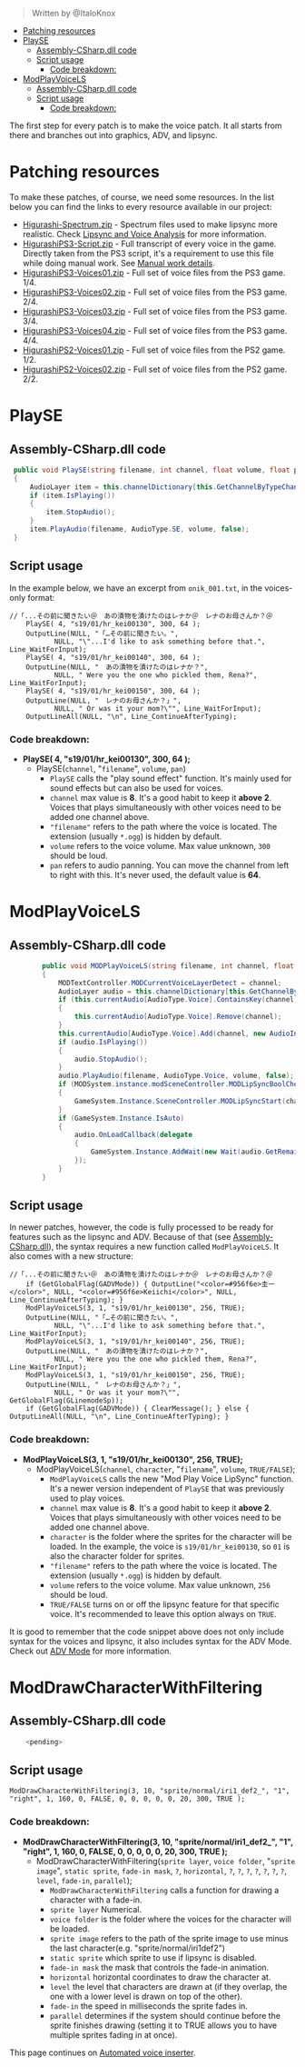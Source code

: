 > Written by @ItaloKnox

- [Patching resources](#patching-resources)
- [PlaySE](#playse)
	- [Assembly-CSharp.dll code](#assembly-csharpdll-code)
	- [Script usage](#script-usage)
		- [Code breakdown:](#code-breakdown)
- [ModPlayVoiceLS](#modplayvoicels)
	- [Assembly-CSharp.dll code](#assembly-csharpdll-code)
	- [Script usage](#script-usage)
		- [Code breakdown:](#code-breakdown)

The first step for every patch is to make the voice patch. It all starts from there and branches out into graphics, ADV, and lipsync.


# Patching resources

To make these patches, of course, we need some resources. In the list below you can find the links to every resource available in our project:

* [Higurashi-Spectrum.zip](https://github.com/07th-mod/resources/releases/download/Hanyuu/Higurashi-Spectrum.zip) - Spectrum files used to make lipsync more realistic. Check [Lipsync and Voice Analysis](https://github.com/07th-mod/higurashi-dev-guides/wiki/Lipsync-and-Voice-Analysis) for more information.
* [HigurashiPS3-Script.zip](https://github.com/07th-mod/resources/releases/download/Nipah/HigurashiPS3-Script.zip) - Full transcript of every voice in the game. Directly taken from the PS3 script, it's a requirement to use this file while doing manual work. See [Manual work details](https://github.com/07th-mod/resources/releases/download/Nipah/Manual-work-details).
* [HigurashiPS3-Voices01.zip](https://github.com/07th-mod/resources/releases/download/Nipah/HigurashiPS3-Voices01.zip) - Full set of voice files from the PS3 game. 1/4.
* [HigurashiPS3-Voices02.zip](https://github.com/07th-mod/resources/releases/download/Nipah/HigurashiPS3-Voices02.zip) - Full set of voice files from the PS3 game. 2/4.
* [HigurashiPS3-Voices03.zip](https://github.com/07th-mod/resources/releases/download/Nipah/HigurashiPS3-Voices03.zip) - Full set of voice files from the PS3 game. 3/4.
* [HigurashiPS3-Voices04.zip](https://github.com/07th-mod/resources/releases/download/Nipah/HigurashiPS3-Voices04.zip) - Full set of voice files from the PS3 game. 4/4.
* [HigurashiPS2-Voices01.zip](https://github.com/07th-mod/resources/releases/download/Nipah/HigurashiPS2-Voices01.zip) - Full set of voice files from the PS2 game. 1/2.
* [HigurashiPS2-Voices02.zip](https://github.com/07th-mod/resources/releases/download/Nipah/HigurashiPS2-Voices02.zip) - Full set of voice files from the PS2 game. 2/2.


# PlaySE

## Assembly-CSharp.dll code

```csharp
 public void PlaySE(string filename, int channel, float volume, float pan)
 {
     AudioLayer item = this.channelDictionary[this.GetChannelByTypeChannel(AudioType.SE, channel)];
     if (item.IsPlaying())
     {
         item.StopAudio();
     }
     item.PlayAudio(filename, AudioType.SE, volume, false);
 }
```

## Script usage

In the example below, we have an excerpt from ``onik_001.txt``, in the voices-only format:

```
//「...その前に聞きたい＠　あの漬物を漬けたのはレナか＠　レナのお母さんか？＠
	PlaySE( 4, "s19/01/hr_kei00130", 300, 64 );
	OutputLine(NULL, "「…その前に聞きたい。",
		   NULL, "\"...I'd like to ask something before that.", Line_WaitForInput);
	PlaySE( 4, "s19/01/hr_kei00140", 300, 64 );
	OutputLine(NULL, "　あの漬物を漬けたのはレナか？",
		   NULL, " Were you the one who pickled them, Rena?", Line_WaitForInput);
	PlaySE( 4, "s19/01/hr_kei00150", 300, 64 );
	OutputLine(NULL, "　レナのお母さんか？」",
		   NULL, " Or was it your mom?\"", Line_WaitForInput);
	OutputLineAll(NULL, "\n", Line_ContinueAfterTyping);
```

### Code breakdown:
* **PlaySE( 4, "s19/01/hr_kei00130", 300, 64 );**
    * PlaySE(``channel``, "``filename``", ``volume``, ``pan``)
        * ``PlaySE`` calls the "play sound effect" function. It's mainly used for sound effects but can also be used for voices.
        * ``channel`` max value is **8**. It's a good habit to keep it **above __2__**. Voices that plays simultaneously with other voices need to be added one channel above.
        * ``"filename"`` refers to the path where the voice is located. The extension (usually ``*.ogg``) is hidden by default.
        * ``volume`` refers to the voice volume. Max value unknown, ``300`` should be loud.
        * ``pan`` refers to audio panning. You can move the channel from left to right with this. It's never used, the default value is **64**.


# ModPlayVoiceLS

## Assembly-CSharp.dll code
```csharp
		public void MODPlayVoiceLS(string filename, int channel, float volume, int character)
		{
			MODTextController.MODCurrentVoiceLayerDetect = channel;
			AudioLayer audio = this.channelDictionary[this.GetChannelByTypeChannel(AudioType.Voice, channel)];
			if (this.currentAudio[AudioType.Voice].ContainsKey(channel))
			{
				this.currentAudio[AudioType.Voice].Remove(channel);
			}
			this.currentAudio[AudioType.Voice].Add(channel, new AudioInfo(volume, filename));
			if (audio.IsPlaying())
			{
				audio.StopAudio();
			}
			audio.PlayAudio(filename, AudioType.Voice, volume, false);
			if (MODSystem.instance.modSceneController.MODLipSyncBoolCheck(character))
			{
				GameSystem.Instance.SceneController.MODLipSyncStart(character, channel, filename);
			}
			if (GameSystem.Instance.IsAuto)
			{
				audio.OnLoadCallback(delegate
				{
					GameSystem.Instance.AddWait(new Wait(audio.GetRemainingPlayTime(), WaitTypes.WaitForVoice, null));
				});
			}
		}
```

## Script usage

In newer patches, however, the code is fully processed to be ready for features such as the lipsync and ADV. Because of that (see [Assembly-CSharp.dll](https://github.com/07th-mod/higurashi-dev-guides/wiki/assembly-csharp.dll)), the syntax requires a new function called ``ModPlayVoiceLS``. It also comes with a new structure:

```
//「...その前に聞きたい＠　あの漬物を漬けたのはレナか＠　レナのお母さんか？＠
	if (GetGlobalFlag(GADVMode)) { OutputLine("<color=#956f6e>圭一</color>", NULL, "<color=#956f6e>Keiichi</color>", NULL, Line_ContinueAfterTyping); }
	ModPlayVoiceLS(3, 1, "s19/01/hr_kei00130", 256, TRUE);
	OutputLine(NULL, "「…その前に聞きたい。",
		   NULL, "\"...I'd like to ask something before that.", Line_WaitForInput);
	ModPlayVoiceLS(3, 1, "s19/01/hr_kei00140", 256, TRUE);
	OutputLine(NULL, "　あの漬物を漬けたのはレナか？",
		   NULL, " Were you the one who pickled them, Rena?", Line_WaitForInput);
	ModPlayVoiceLS(3, 1, "s19/01/hr_kei00150", 256, TRUE);
	OutputLine(NULL, "　レナのお母さんか？」",
		   NULL, " Or was it your mom?\"", GetGlobalFlag(GLinemodeSp));
	if (GetGlobalFlag(GADVMode)) { ClearMessage(); } else { OutputLineAll(NULL, "\n", Line_ContinueAfterTyping); }
```

### Code breakdown:
* **ModPlayVoiceLS(3, 1, "s19/01/hr_kei00130", 256, TRUE);**
    * ModPlayVoiceLS(``channel``, ``character``, "``filename``", ``volume``, ``TRUE/FALSE``);
        * ``ModPlayVoiceLS`` calls the new "Mod Play Voice LipSync" function. It's a newer version independent of ``PlaySE`` that was previously used to play voices.
        * ``channel`` max value is **8**. It's a good habit to keep it **above 2**. Voices that plays simultaneously with other voices need to be added one channel above.
        * ``character`` is the folder where the sprites for the character will be loaded. In the example, the voice is ``s19/01/hr_kei00130``, so ``01`` is also the character folder for sprites.
        * ``"filename"`` refers to the path where the voice is located. The extension (usually ``*.ogg``) is hidden by default.
        * ``volume`` refers to the voice volume. Max value unknown, ``256`` should be loud.
        * ``TRUE/FALSE`` turns on or off the lipsync feature for that specific voice. It's recommended to leave this option always on ``TRUE``.

It is good to remember that the code snippet above does not only include syntax for the voices and lipsync, it also includes syntax for the ADV Mode. Check out [ADV Mode](https://github.com/07th-mod/higurashi-dev-guides/wiki/ADV-Mode) for more information.

# ModDrawCharacterWithFiltering

## Assembly-CSharp.dll code
```csharp
	<pending>
```

## Script usage



```
ModDrawCharacterWithFiltering(3, 10, "sprite/normal/iri1_def2_", "1", "right", 1, 160, 0, FALSE, 0, 0, 0, 0, 0, 20, 300, TRUE );
```

### Code breakdown:
* **ModDrawCharacterWithFiltering(3, 10, "sprite/normal/iri1_def2_", "1", "right", 1, 160, 0, FALSE, 0, 0, 0, 0, 0, 20, 300, TRUE );**
    * ModDrawCharacterWithFiltering(``sprite layer``, ``voice folder``, "``sprite image``", ``static sprite``, ``fade-in mask``, ``?``, ``horizontal``, ``?``, ``?``, ``?``, ``?``, ``?``, ``?``, ``?``, ``level``, ``fade-in``, ``parallel``);
        * ``ModDrawCharacterWithFiltering`` calls a function for drawing a character with a fade-in.
        * ``sprite layer`` Numerical.
        * ``voice folder`` is the folder where the voices for the character will be loaded.
        * ``sprite image`` refers to the path of the sprite image to use minus the last character(e.g. "sprite/normal/iri1def2")
        * ``static sprite`` which sprite to use if lipsync is disabled.
        * ``fade-in mask`` the mask that controls the fade-in animation.
        * ``horizontal`` horizontal coordinates to draw the character at.
        * ``level`` the level that characters are drawn at (if they overlap, the one with a lower level is drawn on top of the other).
        * ``fade-in`` the speed in milliseconds the sprite fades in.
        * ``parallel`` determines if the system should continue before the sprite finishes drawing (setting it to TRUE allows you to have multiple sprites fading in at once).

This page continues on [Automated voice inserter](https://github.com/07th-mod/higurashi-dev-guides/wiki/Automated-voice-inserter).